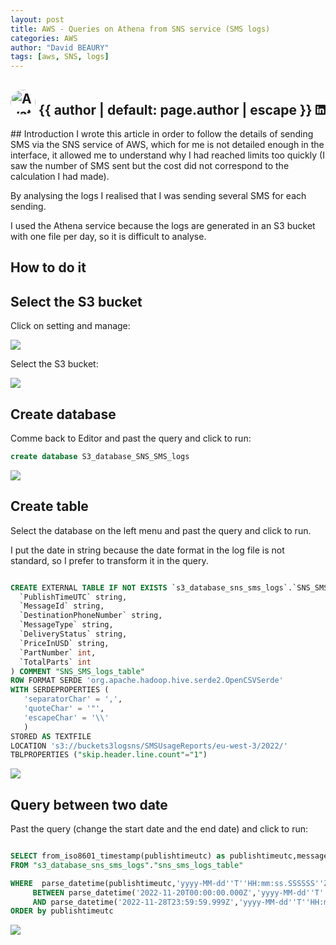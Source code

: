 ```yaml
---
layout: post
title: AWS - Queries on Athena from SNS service (SMS logs)
categories: AWS
author: "David BEAURY"
tags: [aws, SNS, logs] 
---
```

<h2>
  <img style="border-radius:50%; width: 40px; height: 40px;" src="https://media-exp1.licdn.com/dms/image/C5603AQHc4Hgz7Lh-8Q/profile-displayphoto-shrink_400_400/0/1517593121277?e=1675296000&v=beta&t=G2VbG5Xsl6RVw0OUayLe3PsmHbeTRfymzXWsLiWvFhA" alt="Avatar">
      {{ author | default: page.author | escape }}
  <a target="_blank" href="https://www.linkedin.com/in/david-beaury-0740b462/">
    <svg xmlns="http://www.w3.org/2000/svg" width="16" height="16" fill="currentColor" class="bi bi-linkedin" viewBox="0 0 16 16">
      <path d="M0 1.146C0 .513.526 0 1.175 0h13.65C15.474 0 16 .513 16 1.146v13.708c0 .633-.526 1.146-1.175 1.146H1.175C.526 16 0 15.487 0 14.854V1.146zm4.943 12.248V6.169H2.542v7.225h2.401zm-1.2-8.212c.837 0 1.358-.554 1.358-1.248-.015-.709-.52-1.248-1.342-1.248-.822 0-1.359.54-1.359 1.248 0 .694.521 1.248 1.327 1.248h.016zm4.908 8.212V9.359c0-.216.016-.432.08-.586.173-.431.568-.878 1.232-.878.869 0 1.216.662 1.216 1.634v3.865h2.401V9.25c0-2.22-1.184-3.252-2.764-3.252-1.274 0-1.845.7-2.165 1.193v.025h-.016a5.54 5.54 0 0 1 .016-.025V6.169h-2.4c.03.678 0 7.225 0 7.225h2.4z"/>
    </svg>
  </a>
</h2>
## Introduction
I wrote this article in order to follow the details of sending SMS via the SNS service of AWS, which for me is not detailed enough in the interface, it allowed me to understand why I had reached limits too quickly (I saw the number of SMS sent but the cost did not correspond to the calculation I had made). 

By analysing the logs I realised that I was sending several SMS for each sending.

I used the Athena service because the logs are generated in an S3 bucket with one file per day, so it is difficult to analyse. 

## How to do it

## Select the S3 bucket

Click on setting and manage:

<img src="https://cloud-davb.github.io/devops/images/post/2022-11-29-AWS-Queries-on-Athena-SNS-SMS-image1.png">

Select the S3 bucket:

<img src="https://cloud-davb.github.io/devops/images/post/2022-11-29-AWS-Queries-on-Athena-SNS-SMS-image2.png">

## Create database

Comme back to Editor and past the query and click to run:

```sql
create database S3_database_SNS_SMS_logs
```

<img src="https://cloud-davb.github.io/devops/images/post/2022-11-29-AWS-Queries-on-Athena-SNS-SMS-image3.png">

## Create table

Select the database on the left menu and past the query and click to run.

I put the date in string because the date format in the log file is not standard, so I prefer to transform it in the query.

```sql

CREATE EXTERNAL TABLE IF NOT EXISTS `s3_database_sns_sms_logs`.`SNS_SMS_logs_table` (
  `PublishTimeUTC` string,
  `MessageId` string,
  `DestinationPhoneNumber` string,
  `MessageType` string,
  `DeliveryStatus` string,
  `PriceInUSD` string,
  `PartNumber` int,
  `TotalParts` int
) COMMENT "SNS_SMS_logs_table"
ROW FORMAT SERDE 'org.apache.hadoop.hive.serde2.OpenCSVSerde'
WITH SERDEPROPERTIES (
   'separatorChar' = ',',
   'quoteChar' = '"',
   'escapeChar' = '\\'
   )
STORED AS TEXTFILE
LOCATION 's3://buckets3logsns/SMSUsageReports/eu-west-3/2022/'
TBLPROPERTIES ("skip.header.line.count"="1")
```
<img src="https://cloud-davb.github.io/devops/images/post/2022-11-29-AWS-Queries-on-Athena-SNS-SMS-image4.png">

## Query between two date

Past the query (change the start date and the end date) and click to run:

```SQL

SELECT from_iso8601_timestamp(publishtimeutc) as publishtimeutc,messageid,MessageType,DeliveryStatus,PriceInUSD,PartNumber,TotalParts
FROM "s3_database_sns_sms_logs"."sns_sms_logs_table"

WHERE  parse_datetime(publishtimeutc,'yyyy-MM-dd''T''HH:mm:ss.SSSSSS''Z') 
     BETWEEN parse_datetime('2022-11-20T00:00:00.000Z','yyyy-MM-dd''T''HH:mm:ss.SSSSSS''Z') 
     AND parse_datetime('2022-11-28T23:59:59.999Z','yyyy-MM-dd''T''HH:mm:ss.SSSSSS''Z')
ORDER by publishtimeutc  

````
<img src="https://cloud-davb.github.io/devops/images/post/2022-11-29-AWS-Queries-on-Athena-SNS-SMS-image5.png">
